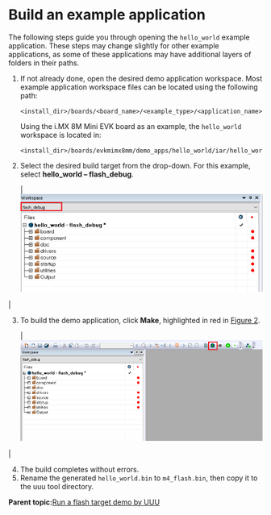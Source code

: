 # Build an example application

The following steps guide you through opening the `hello_world` example application. These steps may change slightly for other example applications, as some of these applications may have additional layers of folders in their paths.

1.  If not already done, open the desired demo application workspace. Most example application workspace files can be located using the following path:

    ```
    <install_dir>/boards/<board_name>/<example_type>/<application_name>/iar
    ```

    Using the i.MX 8M Mini EVK board as an example, the `hello_world` workspace is located in:

    ```
    <install_dir>/boards/evkmimx8mm/demo_apps/hello_world/iar/hello_world.eww
    ```

2.  Select the desired build target from the drop-down. For this example, select **hello\_world – flash\_debug**.

    |![](../images/demo_build_target_selection_8mm.png "Demo build target selection")

|

3.  To build the demo application, click **Make**, highlighted in red in [Figure 2](build_an_example_application_002.md#DEVICEMANAGSER).

    |![](../images/build_the_demo_application_8mm.png "Building the demo application")

|

4.  The build completes without errors.
5.  Rename the generated `hello_world.bin` to `m4_flash.bin`, then copy it to the uuu tool directory.

**Parent topic:**[Run a flash target demo by UUU](../topics/run_a_flash_target_demo_by_uuu.md)


